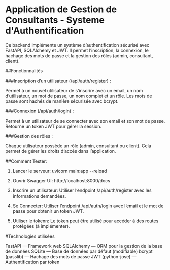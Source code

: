 # Application de Gestion de Consultants - Systeme d'Authentification

Ce backend implémente un système d’authentification sécurisé avec FastAPI, SQLAlchemy et JWT.
Il permet l’inscription, la connexion, le hachage des mots de passe et la gestion des rôles (admin, consultant, client).

##Fonctionnalités

###Inscription d’un utilisateur (/api/auth/register) :

Permet à un nouvel utilisateur de s’inscrire avec un email, un nom d’utilisateur, un mot de passe, un nom complet et un rôle.
Les mots de passe sont hachés de manière sécurisée avec bcrypt.

###Connexion (/api/auth/login) :

Permet à un utilisateur de se connecter avec son email et son mot de passe.
Retourne un token JWT pour gérer la session.

###Gestion des rôles :

Chaque utilisateur possède un rôle (admin, consultant ou client).
Cela permet de gérer les droits d’accès dans l’application.

##Comment Tester:

1. Lancer le serveur: uvicorn main:app --reload

2. Ouvrir Swagger UI: http://localhost:8000/docs

3. Inscrire un utilisateur: Utiliser l’endpoint /api/auth/register avec les informations demandées.

4. Se Connecter: Utiliser l’endpoint /api/auth/login avec l’email et le mot de passe pour obtenir un token JWT.

5. Utiliser le tokenn: Le token peut être utilisé pour accéder à des routes protégées (à implémenter).

#Technologies utilisées

FastAPI — Framework web
SQLAlchemy — ORM pour la gestion de la base de données
SQLite — Base de données par défaut (modifiable)
bcrypt (passlib) — Hachage des mots de passe
JWT (python-jose) — Authentification par token

